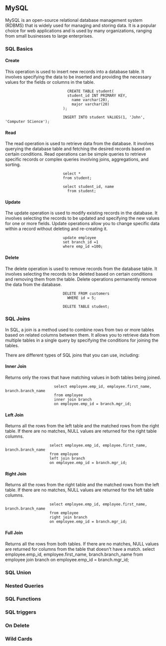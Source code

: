 ## MySQL
MySQL is an open-source relational database management system (RDBMS) that is widely used for managing and storing data. It is a popular choice for web applications and is used by many organizations, ranging from small businesses to large enterprises.

### SQL Basics

#### Create
This operation is used to insert new records into a database table. It involves specifying the data to be inserted and providing the necessary values for the fields or columns in the table.

                                CREATE TABLE student(
                              	student_id INT PRIMARY KEY,
                                  name varchar(20),
                                  major varchar(20)
                              ); 

                              INSERT INTO student VALUES(1, 'John', 'Computer SCience'); 

#### Read
The read operation is used to retrieve data from the database. It involves querying the database table and fetching the desired records based on certain conditions. Read operations can be simple queries to retrieve specific records or complex queries involving joins, aggregations, and sorting.

                              select * 
                              from student; 

                              select student_id, name 
                                from student; 

#### Update
The update operation is used to modify existing records in the database. It involves selecting the records to be updated and specifying the new values for one or more fields. Update operations allow you to change specific data within a record without deleting and re-creating it.

                              update employee
                              set branch_id =1
                              where emp_id =100; 

#### Delete
The delete operation is used to remove records from the database table. It involves selecting the records to be deleted based on certain conditions and removing them from the table. Delete operations permanently remove the data from the database.

                              DELETE FROM customers
                                WHERE id = 5;

                              DELETE TABLE student;


### SQL Joins

In SQL, a join is a method used to combine rows from two or more tables based on related columns between them. It allows you to retrieve data from multiple tables in a single query by specifying the conditions for joining the tables.

There are different types of SQL joins that you can use, including:

#### Inner Join

Returns only the rows that have matching values in both tables being joined.

                          select employee.emp_id, employee.first_name, branch.branch_name
                          from employee
                          inner join branch
                          on employee.emp_id = branch.mgr_id;

#### Left Join
Returns all the rows from the left table and the matched rows from the right table. If there are no matches, NULL values are returned for the right table columns.

                        select employee.emp_id, employee.first_name, branch.branch_name
                        from employee
                        left join branch
                        on employee.emp_id = branch.mgr_id;

#### Right Join
Returns all the rows from the right table and the matched rows from the left table. If there are no matches, NULL values are returned for the left table columns.

                        select employee.emp_id, employee.first_name, branch.branch_name
                        from employee
                        right join branch
                        on employee.emp_id = branch.mgr_id;

#### Full Join
Returns all the rows from both tables. If there are no matches, NULL values are returned for columns from the table that doesn't have a match.
                        select employee.emp_id, employee.first_name, branch.branch_name
                        from employee
                        join branch
                        on employee.emp_id = branch.mgr_id;
                      

### SQL Union

### Nested Queries

### SQL Functions

### SQL triggers

### On Delete

### Wild Cards


